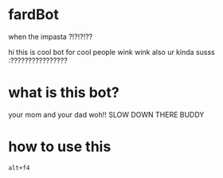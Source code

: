 # fardBot
when the impasta ?!?!?!??

hi this is cool bot for cool people wink wink also ur kinda susss :????????????????

# what is this bot?

your mom and your dad woh!! SLOW DOWN THERE BUDDY

# how to use this 

```alt+f4```
